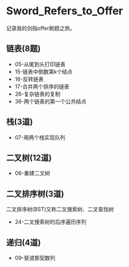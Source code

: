 # Sword_Refers_to_Offer
记录我的剑指offer刷题之旅。



## 链表(8题)

- 05-从尾到头打印链表
- 15-链表中倒数第k个结点
- 16-反转链表
- 17-合并两个排序的链表
- 26-复杂链表的复制
- 36-两个链表的第一个公共结点



## 栈(3道)

- 07-用两个栈实现队列



## 二叉树(12道)

- 06-重建二叉树



## 二叉排序树(3道)

二叉排序树(BST)又称二叉搜索树、二叉查找树

- 24-二叉搜索树的后序遍历序列



## 递归(4道)

- 09-斐波那契数列
